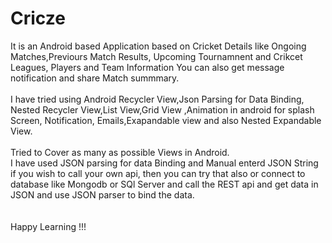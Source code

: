 # Cricze
It is an Android based Application based on Cricket Details like Ongoing Matches,Previours Match Results, Upcoming Tournamnent and Crikcet Leagues, Players and Team Information
You can also get message notification and share Match summmary.
<br /><br />
I have tried using Android Recycler View,Json Parsing for Data Binding, Nested Recycler View,List View,Grid View ,Animation in android for splash Screen, Notification, Emails,Exapandable view and also Nested Expandable View.
<br />
<br />
Tried to Cover as many as possible Views in Android.
<br />
I have used JSON parsing for data Binding and Manual enterd JSON String if you wish to call your own api, then you can try that also or connect to database like Mongodb or SQl Server and call the REST api and get data in JSON and use JSON parser to bind the data.
<br /><br /><br />
Happy Learning !!!
